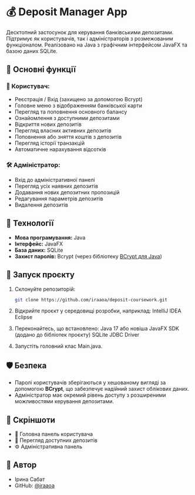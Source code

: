 # 💰 Deposit Manager App

Десктопний застосунок для керування банківськими депозитами. Підтримує як користувачів, так і адміністраторів з розмежованим функціоналом. Реалізовано на Java з графічним інтерфейсом JavaFX та базою даних SQLite.

## 🔑 Основні функції

### 👤 Користувач:
- Реєстрація / Вхід (захищено за допомогою Bcrypt)
- Головне меню з відображенням банківської карти
- Перегляд та поповнення основного балансу
- Ознайомлення з доступними депозитами
- Відкриття нових депозитів
- Перегляд власних активних депозитів
- Поповнення або зняття коштів з депозитів
- Перегляд історії транзакцій
- Автоматичне нарахування відсотків

### 🛠️ Адміністратор:
- Вхід до адміністративної панелі
- Перегляд усіх наявних депозитів
- Додавання нових депозитних пропозицій
- Редагування параметрів депозитів
- Видалення депозитів

## 🧰 Технології

- **Мова програмування:** Java
- **Інтерфейс:** JavaFX
- **База даних:** SQLite
- **Захист паролів:** Bcrypt (через бібліотеку [BCrypt для Java](https://github.com/patrickfav/bcrypt))

## 🚀 Запуск проєкту

1. Склонуйте репозиторій:
   ```bash
   git clone https://github.com/iraaoa/deposit-coursework.git
   
2. Відкрийте проєкт у середовищі розробки, наприклад:
IntelliJ IDEA
Eclipse

3. Переконайтесь, що встановлено:
Java 17 або новіша
JavaFX SDK (додано до бібліотек проєкту)
SQLite JDBC Driver

4. Запустіть головний клас Main.java.


## 🛡 Безпека

- Паролі користувачів зберігаються у хешованому вигляді за допомогою **BCrypt**, що забезпечує надійний захист облікових даних.
- Адміністратор має окремий рівень доступу з розширеними можливостями керування депозитами.

## 📸 Скріншоти

- 🧾 Головна панель користувача
- 💼 Перегляд доступних депозитів
- ⚙️ Адміністративна панель


## 👤 Автор

- Ірина Сабат
- GitHub: [@iraaoa](https://github.com/iraaoa)
